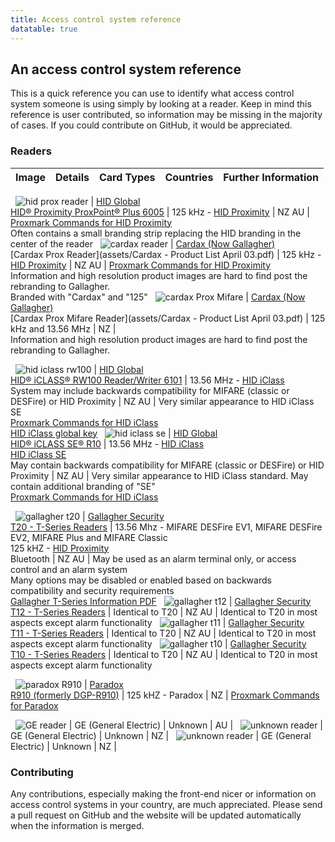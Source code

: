 ```yaml
---
title: Access control system reference
datatable: true
---
```

## An access control system reference

This is a quick reference you can use to identify what access control system someone is using simply by looking at a reader.
Keep in mind this reference is user contributed, so information may be missing in the majority of cases. If you could contribute on GitHub, it would be appreciated.

### Readers

<div class="datatable-begin"></div>

Image                                                                              | Details                                   | Card Types                                                                                        | Countries    | Further Information
---------------------------------------------------------------------------------- | ----------------------------------------- | ------------------------------------------------------------------------------------------------- | ------------ | -------------------
<!-- Cardax Readers -->
&nbsp; ![hid prox reader](assets/proxpointplus_blk_6005_6008.png)                  | [HID Global](https://www.hidglobal.com/) <br/> [HID® Proximity ProxPoint® Plus 6005](https://www.hidglobal.com/products/readers/hid-proximity/6005)  | 125 kHz - [HID Proximity](https://www.hidglobal.com/products/cards-and-credentials/hid-proximity) | NZ AU           | [Proxmark Commands for HID Proximity](https://github.com/Proxmark/proxmark3/wiki/commands#lf-hid) <br/>Often contains a small branding strip replacing the HID branding in the center of the reader
&nbsp; ![cardax reader](assets/cardax-rfid-reader.jpg) | [Cardax (Now Gallagher)](https://security.gallagher.com/) <br>[Cardax Prox Reader](assets/Cardax - Product List April 03.pdf) | 125 kHz - [HID Proximity](https://www.hidglobal.com/products/cards-and-credentials/hid-proximity) | NZ AU | [Proxmark Commands for HID Proximity](https://github.com/Proxmark/proxmark3/wiki/commands#lf-hid) <br/> Information and high resolution product images are hard to find post the rebranding to Gallagher. <br/>Branded with "Cardax" and "125"
&nbsp; ![cardax Prox Mifare](assets/cardex.jpg) | [Cardax (Now Gallagher)](https://security.gallagher.com/) <br>[Cardax Prox Mifare Reader](assets/Cardax - Product List April 03.pdf) | 125 kHz and 13.56 MHz | NZ | <br/> Information and high resolution product images are hard to find post the rebranding to Gallagher.
<!-- HID Readers -->
&nbsp; ![hid iclass rw100](assets/r10_blk_6100_6108_6109_2.png) | [HID Global](https://www.hidglobal.com/) <br/> [HID® iCLASS® RW100 Reader/Writer 6101](https://www.hidglobal.com/products/readers/iclass/rw100) | 13.56 MHz - [HID iClass](https://www.hidglobal.com/products/cards-and-credentials/iclass) <br/> System may include backwards compatibility for MIFARE (classic or DESFire) or HID Proximity | NZ AU     | Very similar appearance to HID iClass SE <br/> [Proxmark Commands for HID iClass](https://github.com/Proxmark/proxmark3/wiki/commands#hf-iclass) <br/> [HID iClass global key](https://ss23.github.io/hid-iclass-key/)
&nbsp; ![hid iclass se](assets/iclass-se-r10.png) | [HID Global](https://www.hidglobal.com/) <br/> [HID® iCLASS SE® R10](https://www.hidglobal.com/products/readers/iclass-se/r10) | 13.56 MHz - [HID iClass](https://www.hidglobal.com/products/cards-and-credentials/iclass) <br/> [HID iClass SE](https://www.hidglobal.com/products/readers/iclass-se) <br/> May contain backwards compatibility for MIFARE (classic or DESFire) or HID Proximity | NZ AU    | Very similar appearance to HID iClass standard. May contain additional branding of "SE" <br/>[Proxmark Commands for HID iClass](https://github.com/Proxmark/proxmark3/wiki/commands#hf-iclass)
<!-- Gallagher T-Series -->
&nbsp; ![gallagher t20](assets/t20.png) | [Gallagher Security](https://security.gallagher.com/) <br/>[T20 - T-Series Readers](https://security.gallagher.com/products/t-series-readers) | 13.56 Mhz - MIFARE DESFire EV1, MIFARE DESFire EV2, MIFARE Plus and MIFARE Classic<br/>125 kHZ - [HID Proximity](https://www.hidglobal.com/products/cards-and-credentials/hid-proximity) <br/> Bluetooth | NZ AU | May be used as an alarm terminal only, or access control and an alarm system <br/> Many options may be disabled or enabled based on backwards compatibility and security requirements <br/>[Gallagher T-Series Information PDF](https://security.gallagher.com/assets/2523/T-Series_Reader_Datasheet.pdf)
&nbsp; ![gallagher t12](assets/gallagher-t12.jpg) | [Gallagher Security](https://security.gallagher.com/) <br/>[T12 - T-Series Readers](https://security.gallagher.com/products/t-series-readers) | Identical to T20 | NZ AU | Identical to T20 in most aspects except alarm functionality
&nbsp; ![gallagher t11](assets/gallagher-t11.gif) | [Gallagher Security](https://security.gallagher.com/) <br/>[T11 - T-Series Readers](https://security.gallagher.com/products/t-series-readers) | Identical to T20 | NZ AU | Identical to T20 in most aspects except alarm functionality
&nbsp; ![gallagher t10](assets/gallagher-t10.gif) | [Gallagher Security](https://security.gallagher.com/) <br/>[T10 - T-Series Readers](https://security.gallagher.com/products/t-series-readers) | Identical to T20 | NZ AU | Identical to T20 in most aspects except alarm functionality
<!-- Paradox Readers -->
&nbsp; ![paradox R910](assets/Paradox-R910.png) | [Paradox](http://www.paradox.com/)<br/> [R910 (formerly DGP-R910)](http://www.paradox.com/Products/default.asp?CATID=7&SUBCATID=73&PRD=243) | 125 kHZ - Paradox | NZ | [Proxmark Commands for Paradox](https://github.com/Proxmark/proxmark3/wiki/commands#lf-paradox)
<!-- GE Readers -->
&nbsp; ![GE reader](assets/GE.jpg) | GE (General Electric) | Unknown | AU | 
&nbsp; ![unknown reader](assets/unknown1.jpg) | GE (General Electric) | Unknown | NZ | 
&nbsp; ![unknown reader](assets/unknown2.jpg) | GE (General Electric) | Unknown | NZ | 

<div class="datatable-end"></div>

### Contributing

Any contributions, especially making the front-end nicer or information on access control systems in your country, are much appreciated. Please send a pull request on GitHub and the website will be updated automatically when the information is merged.
